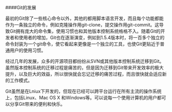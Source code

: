 ####Git的发展

最初的Git除了一些核心命令以外，其他的都用脚本语言开发，而且每个功能都能作为一条独立的命令，例如克隆操作用git-clone，提交操作用git-commit。这导致Git拥有庞大的命令集，使用习惯也和其他版本控制系统格格不入。随着Git的开发者和使用者的增加，Git也在逐渐演变，例如到1.5.4版本时，将一百多个独立的命令封装为一个git命令，使它看起来更像是一个独立的工具，也使Git更贴近于普通用户的使用习惯。

经过几年的发展，众多的开源项目都纷纷从SVN或其他版本控制系统迁移到Git。虽然版本控制系统的迁移过程是痛苦的，但是因为迁移到Git带来开发效率的极大提升，以及巨大的效益，所以很快就会忘记迁移的痛苦过程，而且很快就会适应新的工作模式。

Git虽然是在Lniux下开发的，但现在已经可以跨平台运行在所有主流的操作系统上，包括Linux、Mac OS X 和Windows等。可以说每一个使用计算机的用户都可以分享Git带来的便利和快乐。